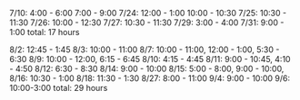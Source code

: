 7/10: 4:00 - 6:00  7:00 - 9:00
7/24: 12:00 - 1:00 10:00 - 10:30
7/25: 10:30 - 11:30
7/26: 10:00 - 12:30 
7/27: 10:30 - 11:30
7/29: 3:00 - 4:00
7/31: 9:00 - 1:00
total: 17 hours

8/2: 12:45 - 1:45
8/3: 10:00 - 11:00
8/7: 10:00 - 11:00, 12:00 - 1:00, 5:30 - 6:30
8/9: 10:00 - 12:00, 6:15 - 6:45
8/10: 4:15 - 4:45
8/11: 9:00 - 10:45, 4:10 - 4:50
8/12: 6:30 - 8:30
8/14: 9:00 - 10:00
8/15: 5:00 - 8:00, 9:00 - 10:00,
8/16: 10:30 - 1:00
8/18: 11:30 - 1:30
8/27: 8:00 - 11:00
9/4:  9:00 - 10:00
9/6: 10:00-3:00
total: 29 hours
